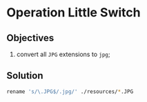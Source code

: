 # Operation Little Switch

## Objectives

1. convert all `JPG` extensions to `jpg`;

## Solution

```sh
rename 's/\.JPG$/.jpg/' ./resources/*.JPG
```
